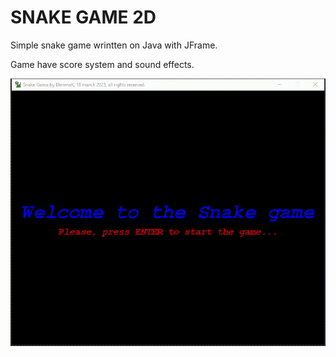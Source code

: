 # SNAKE GAME 2D

Simple snake game wrintten on Java with JFrame.

Game have score system and sound effects.

![gameplay](readme_pics/gameplay.gif)
